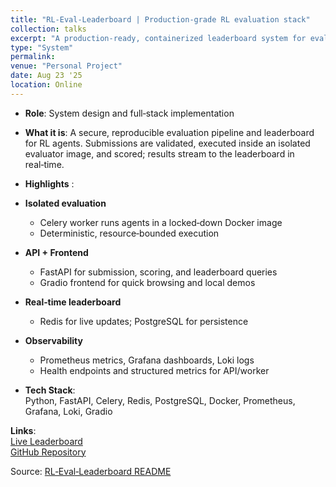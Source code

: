 ```yaml
---
title: "RL‑Eval‑Leaderboard | Production‑grade RL evaluation stack"
collection: talks
excerpt: "A production‑ready, containerized leaderboard system for evaluating Reinforcement Learning agents. FastAPI backend, Celery worker evaluating submissions inside locked‑down Docker, real‑time leaderboards via Redis, persistent results in PostgreSQL, and a Gradio frontend. Includes observability (Prometheus, Grafana, Loki)."
type: "System"
permalink:
venue: "Personal Project"
date: Aug 23 '25
location: Online
---
```


* **Role**: System design and full‑stack implementation

* **What it is**: A secure, reproducible evaluation pipeline and leaderboard for RL agents. Submissions are validated, executed inside an isolated evaluator image, and scored; results stream to the leaderboard in real‑time.

* **Highlights** :    

- **Isolated evaluation**  
  - Celery worker runs agents in a locked‑down Docker image  
  - Deterministic, resource‑bounded execution

- **API + Frontend**  
  - FastAPI for submission, scoring, and leaderboard queries  
  - Gradio frontend for quick browsing and local demos

- **Real‑time leaderboard**  
  - Redis for live updates; PostgreSQL for persistence

- **Observability**  
  - Prometheus metrics, Grafana dashboards, Loki logs  
  - Health endpoints and structured metrics for API/worker

* **Tech Stack**:  
  Python, FastAPI, Celery, Redis, PostgreSQL, Docker, Prometheus, Grafana, Loki, Gradio

**Links**:  
[Live Leaderboard](https://rl-eval-leaderboard.onrender.com)  
[GitHub Repository](https://github.com/YuvrajSingh-mist/RL-Eval-Leaderboard)

Source: [RL‑Eval‑Leaderboard README](https://github.com/YuvrajSingh-mist/RL-Eval-Leaderboard)


